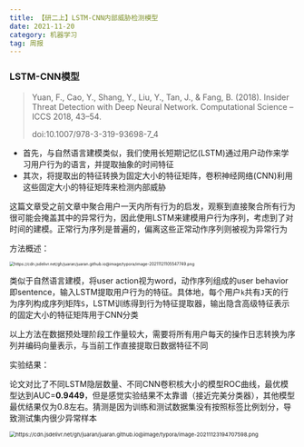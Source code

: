 ```yaml
---
title: 【研二上】LSTM-CNN内部威胁检测模型
date: 2021-11-20
category: 机器学习
tag: 周报
---
```




### **LSTM-CNN模型**

> Yuan, F., Cao, Y., Shang, Y., Liu, Y., Tan, J., & Fang, B. (2018). Insider Threat Detection with Deep Neural Network. Computational Science – ICCS 2018, 43–54.
>
> doi:10.1007/978-3-319-93698-7_4

- 首先，与自然语言建模类似，我们使用长短期记忆(LSTM)通过用户动作来学习用户行为的语言，并提取抽象的时间特征
- 其次，将提取出的特征转换为固定大小的特征矩阵，卷积神经网络(CNN)利用这些固定大小的特征矩阵来检测内部威胁

这篇文章受之前文章中聚合用户一天内所有行为的启发，观察到直接聚合所有行为很可能会掩盖其中的异常行为，因此使用LSTM来建模用户行为序列，考虑到了对时间的建模。正常行为序列是普遍的，偏离这些正常动作序列则被视为异常行为

方法概述：

<img src="https://cdn.jsdelivr.net/gh/juaran/juaran.github.io@image/typora/image-20211121105547749.png" alt="https://cdn.jsdelivr.net/gh/juaran/juaran.github.io@image/typora/image-20211121105547749.png" style="zoom: 50%;" />

类似于自然语言建模，将user action视为word，动作序列组成的user behavior即sentence，输入LSTM提取用户行为的特征。具体地，每个用户`k`共有`J`天的行为序列构成序列矩阵`S`，LSTM训练得到行为特征提取器，输出隐含高级特征表示的固定大小的特征矩阵用于CNN分类

以上方法在数据预处理阶段工作量较大，需要将所有用户每天的操作日志转换为序列并编码向量表示，与当前工作直接提取日数据特征不同

实验结果：

论文对比了不同LSTM隐层数量、不同CNN卷积核大小的模型ROC曲线，最优模型达到AUC=**0.9449**，但是感觉实验结果不太靠谱（接近完美分类器），其他模型最优结果仅为0.8左右。猜测是因为训练和测试数据集没有按照标签比例划分，导致测试集内很少异常样本

<img src="https://cdn.jsdelivr.net/gh/juaran/juaran.github.io@image/typora/image-20211123194707598.png" alt="https://cdn.jsdelivr.net/gh/juaran/juaran.github.io@image/typora/image-20211123194707598.png" style="zoom:67%;" />